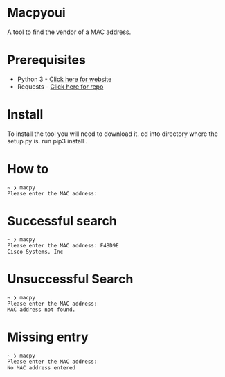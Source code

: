 # Macpyoui
A tool to find the vendor of a MAC address.

# Prerequisites
* Python 3 - [Click here for website](https://www.python.org)
* Requests - [Click here for repo](https://github.com/psf/requests)

# Install
To install the tool you will need to download it.
cd into directory where the setup.py is. 
run pip3 install .

# How to

```
~ ❯ macpy                                                                                                                                   
Please enter the MAC address:
```

# Successful search
```
~ ❯ macpy                                                                                                                                   
Please enter the MAC address: F4BD9E
Cisco Systems, Inc
```
# Unsuccessful Search
```
~ ❯ macpy
Please enter the MAC address:
MAC address not found.
```

# Missing entry
```
~ ❯ macpy                                                                                                                                   
Please enter the MAC address:
No MAC address entered
